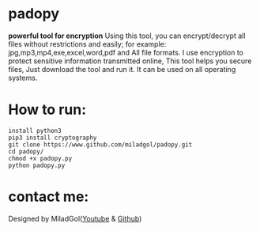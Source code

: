 # padopy
**powerful tool for encryption**
Using this tool, you can encrypt/decrypt all files without restrictions and easily;
for example: jpg,mp3,mp4,exe,excel,word,pdf and All file formats.
I use encryption to protect sensitive information transmitted online,
This tool helps you secure files, Just download the tool and run it.
It can be used on all operating systems.
# How to run:
```python3
install python3
pip3 install cryptography
git clone https://www.github.com/miladgol/padopy.git
cd padopy/
chmod +x padopy.py
python padopy.py
```
# contact me:
Designed by MiladGol([Youtube](https://youtube.com/@miladgol) & [Github](https://github.com/miladgol))
